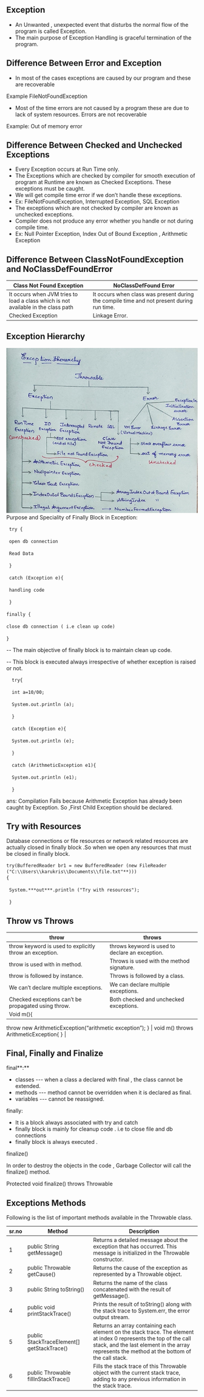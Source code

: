 ## Exception

- An Unwanted , unexpected event that disturbs the normal flow of the program is called Exception.
- The main purpose of Exception Handling is graceful termination of the program.

## Difference Between Error and Exception

- In most of the cases exceptions are caused by our program and these are recoverable

Example FileNotFoundException

- Most of the time errors are not caused by a program these are due to lack of system resources. Errors are not recoverable

Example: Out of memory error

## Difference Between Checked and Unchecked Exceptions

- Every Exception occurs at Run Time only.
- The Exceptions which are checked by compiler for smooth execution of program at Runtime are known as Checked Exceptions. These exceptions must be caught.
- We will get compile time error if we don’t handle these exceptions.
- Ex: FileNotFoundException, Interrupted Exception, SQL Exception
- The exceptions which are not checked by compiler are known as unchecked exceptions.
- Compiler does not produce any error whether you handle or not during compile time.
- Ex: Null Pointer Exception, Index Out of Bound Exception , Arithmetic Exception

## Difference Between ClassNotFoundException and NoClassDefFoundError

| Class Not Found Exception | NoClassDefFound Error |
| --- | --- |
| It occurs when JVM tries to load a class which is not available in the class path | It occurs when class was present during the compile time and not present during run time. |
| Checked Exception | Linkage Error. |

## Exception Hierarchy

![img_15.png](img_15.png)
Purpose and Speciality of Finally Block in Exception:

     try {

     open db connection

     Read Data

     }

     catch (Exception e){

     handling code

     }

    finally {

    close db connection ( i.e clean up code)

    }

-- The main objective of finally block is to maintain clean up code.

-- This block is executed always irrespective of whether exception is raised or not.


 
      try{

      int a=10/00;

      System.out.println (a);

      }

      catch (Exception e){

      System.out.println (e);

      }

      catch (ArithmeticException e1){

      System.out.println (e1);

      }

ans: Compilation Fails because Arithmetic Exception has already been caught by Exception. So ,First Child Exception should be declared.

## Try with Resources

Database connections or file resources or network related resources are actually closed in finally block .So when we open any resources that must be closed in finally block.

    try(BufferedReader br1 = new BufferedReader (new FileReader ("C:\\Users\\karukris\\Documents\\file.txt"**)))
    {
    
     System.***out***.println ("Try with resources");
    
     }

## Throw vs Throws

| throw                                                   | throws                                          |
|---------------------------------------------------------|-------------------------------------------------|
| throw keyword is used to explicitly throw an exception. | throws keyword is used to declare an exception. |
| throw is used with in method.                           | Throws is used with the method signature.       |
| throw is followed by instance.                          | Throws is followed by a class.                  |
| We can’t declare multiple exceptions.                   | We can declare multiple exceptions.             |
| Checked exceptions can’t be propagated using throw.     | Both checked and unchecked exceptions.          |
| Void m(){                                               |                                                 |

throw new ArithmeticException(“arithmetic exception”);
} | void m() throws ArithmeticException{
} |

## Final, Finally and Finalize

final**:**

- classes --- when a class a declared with final , the class cannot be extended.
- methods --- method cannot be overridden when it is declared as final.
- variables --- cannot be reassigned.

finally:

- It is a block always associated with try and catch
- finally block is mainly for cleanup code . i.e to close file and db connections
- finally block is always executed .

finalize()

In order to destroy the objects in the code , Garbage Collector will call the finalize() method.

Protected void finalize() throws Throwable

## Exceptions Methods

Following is the list of important methods available in the Throwable class.

| sr.no | Method                                     | Description                                                                                                                                                                                                        |
|-------|--------------------------------------------|--------------------------------------------------------------------------------------------------------------------------------------------------------------------------------------------------------------------|
| 1     | public String getMessage()                 | Returns a detailed message about the exception that has occurred. This message is initialized in the Throwable constructor.                                                                                        |
| 2     | public Throwable getCause()                | Returns the cause of the exception as represented by a Throwable object.                                                                                                                                           |
| 3     | public String toString()                   | Returns the name of the class concatenated with the result of getMessage().                                                                                                                                        |
| 4     | public void printStackTrace()              | Prints the result of toString() along with the stack trace to System.err, the error output stream.                                                                                                                 |
| 5     | public StackTraceElement[] getStackTrace() | Returns an array containing each element on the stack trace. The element at index 0 represents the top of the call stack, and the last element in the array represents the method at the bottom of the call stack. |
| 6     | public Throwable fillInStackTrace()        | Fills the stack trace of this Throwable object with the current stack trace, adding to any previous information in the stack trace.                                                                                |